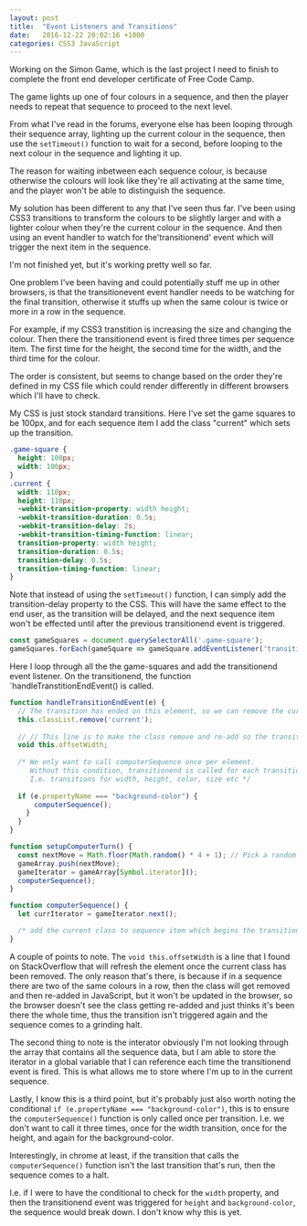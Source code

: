```yaml
---
layout: post
title:  "Event Listeners and Transitions"
date:   2016-12-22 20:02:16 +1000
categories: CSS3 JavaScript
---
```

Working on the Simon Game, which is the last project I need to finish to complete the front end developer certificate of Free Code Camp.

The game lights up one of four colours in a sequence, and then the player needs to repeat that sequence to proceed to the next level.

From what I've read in the forums, everyone else has been looping through their sequence array, lighting up the current colour in the sequence, then use the `setTimeout()` function to wait for a second, before looping to the next colour in the sequence and lighting it up.

The reason for waiting inbetween each sequence colour, is because otherwise the colours will look like they're all activating at the same time, and the player won't be able to distinguish the sequence.

My solution has been different to any that I've seen thus far. I've been using CSS3 transitions to transform the colours to be slightly larger and with a lighter colour when they're the current colour in the sequence. And then using an event handler to watch for the'transitionend' event which will trigger the next item in the sequence.

I'm not finished yet, but it's working pretty well so far.

One problem I've been having and could potentially stuff me up in other browsers, is that the transitionevent event handler needs to be watching for the final transition, otherwise it stuffs up when the same colour is twice or more in a row in the sequence.

For example, if my CSS3 transtition is increasing the size and changing the colour. Then there the transitionend event is fired three times per sequence item. The first time for the height, the second time for the width, and the third time for the colour.

The order is consistent, but seems to change based on the order they're defined in my CSS file which could render differently in different browsers which I'll have to check.

My CSS is just stock standard transitions. Here I've set the game squares to be 100px, and for each sequence item I add the class "current" which sets up the transition.

```css
.game-square {
  height: 100px;
  width: 100px;
}
.current {
  width: 110px;
  height: 110px;
  -webkit-transition-property: width height;
  -webkit-transition-duration: 0.5s;
  -webkit-transition-delay: 2s;
  -webkit-transition-timing-function: linear;
  transition-property: width height;
  transition-duration: 0.5s;
  transition-delay: 0.5s;
  transition-timing-function: linear;
}
```

Note that instead of using the `setTimeout()` function, I can simply add the transition-delay property to the CSS. This will have the same effect to the end user, as the transition will be delayed, and the next sequence item won't be effected until after the previous transitionend event is triggered.

```javascript
const gameSquares = document.querySelectorAll('.game-square');
gameSquares.forEach(gameSquare => gameSquare.addEventListener('transitionend', handleTransitionEndEvent));
```

Here I loop through all the the game-squares and add the transitionend event listener. On the transitionend, the function `handleTranstitionEndEvent() is called.

```javascript
function handleTransitionEndEvent(e) {
  // The transition has ended on this element, so we can remove the current class now
  this.classList.remove('current');
  
  // // This line is to make the class remove and re-add so the transition will run again
  void this.offsetWidth;
  
  /* We only want to call computerSequence once per element.
     Without this condition, transitionend is called for each transition
     I.e. transitions for width, height, color, size etc */
  
  if (e.propertyName === "background-color") {
      computerSequence();
    }
  }
}

function setupComputerTurn() {
  const nextMove = Math.floor(Math.random() * 4 + 1); // Pick a random number between 1 and 4.
  gameArray.push(nextMove);
  gameIterator = gameArray[Symbol.iterator]();
  computerSequence();
}

function computerSequence() {
  let currIterator = gameIterator.next();

  /* add the current class to sequence item which begins the transition */
}
```

A couple of points to note. The `void this.offsetWidth` is a line that I found on StackOverflow that 
will refresh the element once the current class has been removed. The only reason that's there,
is because if in a sequence there are two of the same colours in a row, then the class will get removed and then re-added
in JavaScript, but it won't be updated in the browser, so the browser doesn't see the class getting re-added and just
thinks it's been there the whole time, thus the transition isn't triggered again and the sequence comes to a grinding
halt.

The second thing to note is the interator obviously I'm not looking through the array that contains all the sequence data, but I am able to
store the iterator in a global variable that I can reference each time the transitionend event is fired. This is what allows me to
store where I'm up to in the current sequence.

Lastly, I know this is a third point, but it's probably just also worth noting the conditional `if (e.propertyName === "background-color")`, 
this is to ensure the `computerSequence()` function is only called once per transition. I.e. we don't want to call it three times,
once for the width transition, once for the height, and again for the background-color.

Interestingly, in chrome at least, if the transition that calls the `computerSequence()` function isn't the last transition that's run,
then the sequence comes to a halt.

I.e. if I were to have the conditional to check for the `width` property, and then the transitionend event was triggered for `height` and `background-color`, the sequence would break down. I don't know why this is yet.